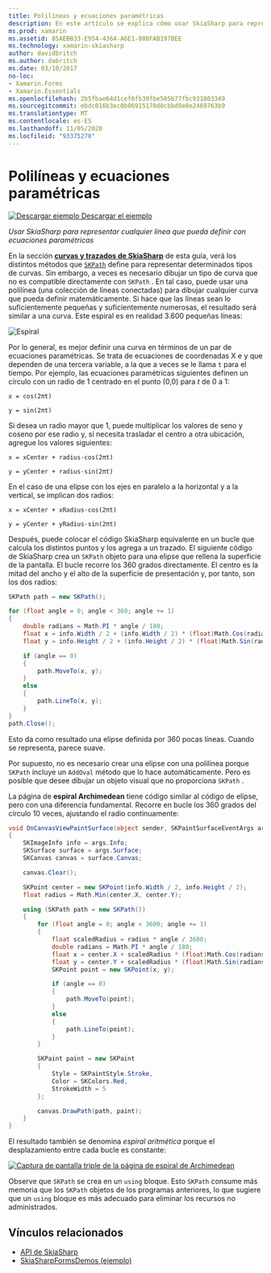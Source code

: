 ```yaml
---
title: Polilíneas y ecuaciones paramétricas
description: En este artículo se explica cómo usar SkiaSharp para representar cualquier línea que se puede definir con ecuaciones paramétricas, y se muestra con código de ejemplo.
ms.prod: xamarin
ms.assetid: 85AEBB33-E954-4364-A6E1-808FAB197BEE
ms.technology: xamarin-skiasharp
author: davidbritch
ms.author: dabritch
ms.date: 03/10/2017
no-loc:
- Xamarin.Forms
- Xamarin.Essentials
ms.openlocfilehash: 2b5fbae64d1cef6fb39fbe505b77fbc931803349
ms.sourcegitcommit: ebdc016b3ec0b06915170d0cbbd9e0e2469763b9
ms.translationtype: MT
ms.contentlocale: es-ES
ms.lasthandoff: 11/05/2020
ms.locfileid: "93375270"
---
```

# <a name="polylines-and-parametric-equations"></a>Polilíneas y ecuaciones paramétricas

[![Descargar ejemplo](~/media/shared/download.png) Descargar el ejemplo](/samples/xamarin/xamarin-forms-samples/skiasharpforms-demos)

_Usar SkiaSharp para representar cualquier línea que pueda definir con ecuaciones paramétricas_

En la sección [**curvas y trazados de SkiaSharp**](../curves/index.md) de esta guía, verá los distintos métodos que [`SKPath`](xref:SkiaSharp.SKPath) define para representar determinados tipos de curvas. Sin embargo, a veces es necesario dibujar un tipo de curva que no es compatible directamente con `SKPath` . En tal caso, puede usar una polilínea (una colección de líneas conectadas) para dibujar cualquier curva que pueda definir matemáticamente. Si hace que las líneas sean lo suficientemente pequeñas y suficientemente numerosas, el resultado será similar a una curva. Este espiral es en realidad 3.600 pequeñas líneas:

![Espiral](polylines-images/spiralexample.png)

Por lo general, es mejor definir una curva en términos de un par de ecuaciones paramétricas. Se trata de ecuaciones de coordenadas X e y que dependen de una tercera variable, a la que a veces se le llama `t` para el tiempo. Por ejemplo, las ecuaciones paramétricas siguientes definen un círculo con un radio de 1 centrado en el punto (0,0) para *t* de 0 a 1:

`x = cos(2πt)`

`y = sin(2πt)`

 Si desea un radio mayor que 1, puede multiplicar los valores de seno y coseno por ese radio y, si necesita trasladar el centro a otra ubicación, agregue los valores siguientes:

`x = xCenter + radius·cos(2πt)`

`y = yCenter + radius·sin(2πt)`

En el caso de una elipse con los ejes en paralelo a la horizontal y a la vertical, se implican dos radios:

`x = xCenter + xRadius·cos(2πt)`

`y = yCenter + yRadius·sin(2πt)`

Después, puede colocar el código SkiaSharp equivalente en un bucle que calcula los distintos puntos y los agrega a un trazado. El siguiente código de SkiaSharp crea un `SKPath` objeto para una elipse que rellena la superficie de la pantalla. El bucle recorre los 360 grados directamente. El centro es la mitad del ancho y el alto de la superficie de presentación y, por tanto, son los dos radios:

```csharp
SKPath path = new SKPath();

for (float angle = 0; angle < 360; angle += 1)
{
    double radians = Math.PI * angle / 180;
    float x = info.Width / 2 + (info.Width / 2) * (float)Math.Cos(radians);
    float y = info.Height / 2 + (info.Height / 2) * (float)Math.Sin(radians);

    if (angle == 0)
    {
        path.MoveTo(x, y);
    }
    else
    {
        path.LineTo(x, y);
    }
}
path.Close();
```

Esto da como resultado una elipse definida por 360 pocas líneas. Cuando se representa, parece suave.

Por supuesto, no es necesario crear una elipse con una polilínea porque `SKPath` incluye un `AddOval` método que lo hace automáticamente. Pero es posible que desee dibujar un objeto visual que no proporciona `SKPath` .

La página de **espiral Archimedean** tiene código similar al código de elipse, pero con una diferencia fundamental. Recorre en bucle los 360 grados del círculo 10 veces, ajustando el radio continuamente:

```csharp
void OnCanvasViewPaintSurface(object sender, SKPaintSurfaceEventArgs args)
{
    SKImageInfo info = args.Info;
    SKSurface surface = args.Surface;
    SKCanvas canvas = surface.Canvas;

    canvas.Clear();

    SKPoint center = new SKPoint(info.Width / 2, info.Height / 2);
    float radius = Math.Min(center.X, center.Y);

    using (SKPath path = new SKPath())
    {
        for (float angle = 0; angle < 3600; angle += 1)
        {
            float scaledRadius = radius * angle / 3600;
            double radians = Math.PI * angle / 180;
            float x = center.X + scaledRadius * (float)Math.Cos(radians);
            float y = center.Y + scaledRadius * (float)Math.Sin(radians);
            SKPoint point = new SKPoint(x, y);

            if (angle == 0)
            {
                path.MoveTo(point);
            }
            else
            {
                path.LineTo(point);
            }
        }

        SKPaint paint = new SKPaint
        {
            Style = SKPaintStyle.Stroke,
            Color = SKColors.Red,
            StrokeWidth = 5
        };

        canvas.DrawPath(path, paint);
    }
}
```

El resultado también se denomina *espiral aritmética* porque el desplazamiento entre cada bucle es constante:

[![Captura de pantalla triple de la página de espiral de Archimedean](polylines-images/archimedeanspiral-small.png)](polylines-images/archimedeanspiral-large.png#lightbox "Captura de pantalla triple de la página de espiral de Archimedean")

Observe que `SKPath` se crea en un `using` bloque. Esto `SKPath` consume más memoria que los `SKPath` objetos de los programas anteriores, lo que sugiere que un `using` bloque es más adecuado para eliminar los recursos no administrados.

## <a name="related-links"></a>Vínculos relacionados

- [API de SkiaSharp](/dotnet/api/skiasharp)
- [SkiaSharpFormsDemos (ejemplo)](/samples/xamarin/xamarin-forms-samples/skiasharpforms-demos)